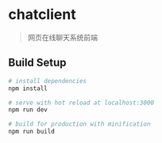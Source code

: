 # chatclient

> 网页在线聊天系统前端

## Build Setup

``` bash
# install dependencies
npm install

# serve with hot reload at localhost:3000
npm run dev

# build for production with minification
npm run build
```
